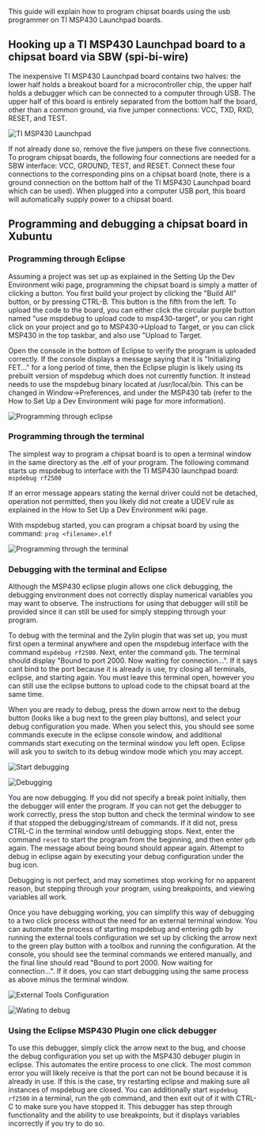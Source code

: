 This guide will explain how to program chipsat boards using the usb programmer on TI MSP430 Launchpad boards.

## Hooking up a TI MSP430 Launchpad board to a chipsat board via SBW (spi-bi-wire)
The inexpensive TI MSP430 Launchpad board contains two halves: the lower half holds a breakout board for a microcontroller chip, the upper half holds a debugger which can be connected to a computer through USB. The upper half of this board is entirely separated from the bottom half the board, other than a common ground, via five jumper connections: VCC, TXD, RXD, RESET, and TEST. 

![TI MSP430 Launchpad](http://i.imgur.com/OuiAB.png)

If not already done so, remove the five jumpers on these five connections. To program chipsat boards, the following four connections are needed for a SBW interface: VCC, GROUND, TEST, and RESET. Connect these four connections to the corresponding pins on a chipsat board (note, there is a ground connection on the bottom half of the TI MSP430 Launchpad board which can be used). When plugged into a computer USB port, this board will automatically supply power to a chipsat board.

## Programming and debugging a chipsat board in Xubuntu
### Programming through Eclipse
Assuming a project was set up as explained in the Setting Up the Dev Environment wiki page, programming the chipsat board is simply a matter of clicking a button. You first build your project by clicking the "Build All" button, or by pressing CTRL-B. This button is the fifth from the left. To upload the code to the board, you can either click the circular purple button named "use mspdebug to upload code to msp430-target", or you can right click on your project and go to MSP430->Upload to Target, or you can click MSP430 in the top taskbar, and also use "Upload to Target.

Open the console in the bottom of Eclipse to verify the program is uploaded correctly. If the console displays a message saying that it is "Initializing FET..." for a long period of time, then the Eclipse plugin is likely using its prebuilt version of mspdebug which does not currently function. It instead needs to use the mspdebug binary located at /usr/local/bin. This can be changed in Window->Preferences, and under the MSP430 tab (refer to the How to Set Up a Dev Environment wiki page for more information).

![Programming through eclipse](http://i.imgur.com/bNC5o.png)

### Programming through the terminal
The simplest way to program a chipsat board is to open a terminal window in the same directory as the .elf of your program. The following command starts up mspdebug to interface with the TI MSP430 launchpad board: `mspdebug rf2500`

If an error message appears stating the kernal driver could not be detached, operation not permitted, then you likely did not create a UDEV rule as explained in the How to Set Up a Dev Environment wiki page.

With mspdebug started, you can program a chipsat board by using the command: `prog <filename>.elf`

![Programming through the terminal](http://i.imgur.com/TwnG8.png)

### Debugging with the terminal and Eclipse
Although the MSP430 eclipse plugin allows one click debugging, the debugging environment does not correctly display numerical variables you may want to observe. The instructions for using that debugger will still be provided since it can  still be used for simply stepping through your program.

To debug with the terminal and the Zylin plugin that was set up, you must first open a terminal anywhere and open the mspdebug interface with the command `mspdebug rf2500`. Next, enter the command `gdb`. The terminal should display "Bound to port 2000. Now waiting for connection...". If it says cant bind to the port because it is already is use, try closing all terminals, eclipse, and starting again. You must leave this terminal open, however you can still use the eclipse buttons to upload code to the chipsat board at the same time.

When you are ready to debug, press the down arrow next to the debug button (looks like a bug next to the green play buttons), and select your debug configuration you made. When you select this, you should see some commands execute in the eclipse console window, and additional commands start executing on the terminal window you left open. Eclipse will ask you to switch to its debug window mode which you may accept.

![Start debugging](http://i.imgur.com/7MSWd.png)

![Debugging](http://i.imgur.com/mUtmU.png)

You are now debugging. If you did not specify a break point initially, then the debugger will enter the program. If you can not get the debugger to work correctly, press the stop button and check the terminal window to see if that stopped the debugging/stream of commands. If it did not, press CTRL-C in the terminal window until debugging stops. Next, enter the command `reset` to start the program from the beginning, and then enter `gdb` again. The message about being bound should appear again. Attempt to debug in eclipse again by executing your debug configuration under the bug icon.

Debugging is not perfect, and may sometimes stop working for no apparent reason, but stepping through your program, using breakpoints, and viewing variables all work.

Once you have debugging working, you can simplify this way of debugging to a two click process without the need for an external terminal window. You can automate the process of starting mspdebug and entering gdb by running the external tools configuration we set up by clicking the arrow next to the green play button with a toolbox and running the configuration. At the console, you should see the terminal commands we entered manually, and the final line should read "Bound to port 2000. Now waiting for connection...". If it does, you can start debugging using the same process as above minus the terminal window.

![External Tools Configuration](http://i.imgur.com/ZguPW.png)

![Wating to debug](http://i.imgur.com/XappT.png)

### Using the Eclipse MSP430 Plugin one click debugger
To use this debugger, simply click the arrow next to the bug, and choose the debug configuration you set up with the MSP430 debuger plugin in eclipse. This automates the entire process to one click. The most common error you will likely receive is that the port can not be bound because it is already in use. If this is the case, try restarting eclipse and making sure all instances of mspdebug are closed. You can additionally start `mspdebug rf2500` in a terminal, run the `gdb` command, and then exit out of it with CTRL-C to make sure you have stopped it. This debugger has step through functionality and the ability to use breakpoints, but it displays variables incorrectly if you try to do so.